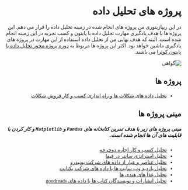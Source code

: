 <div dir="rtl" style="font-family: vazir;">

# پروژه های تحلیل داده

در این ریپازیتوری من پروژه های انجام شده در زمینه تحلیل داده را قرار می دهم. این پروژه ها با هدف یادگیری مهارت تحلیل داده با پایتون و کسب تجربه در این زمینه انجام شده است. البته که هدف نهایی من از تحلیل داده استفاده از این مهارت در پروژه های یادگیری ماشین خواهد بود. اکثر این پروژه ها مربوط به [دوره پروژه محور تحلیل داده با پایتون کوئرا](https://quera.org/college/landpage/8523/machinelearning-1) می باشند.

![گواهی](https://quera.org/media/public/quera_certificate/15c86ea6247a4883bad8b2fd3d07c03b.jpg)


## پروژه ها

- [تحلیل داده های شکلات ها و راه اندازی کسب و کار فروش شکلات](project/chocolate.ipynb)

## مینی پروژه ها

##### مینی پروژه های زیر با هدف تمرین کتابخانه های `Pandas` و `Matplotlib` و کار کردن با قابلیت های آن ها انجام شده است.

- [تحلیل کسب و کار اجاره دوچرخه](mini-projects/bikes-borrowed.ipynb)
- [تحلیل استراتژی سانتر در فیفا](mini-projects/fifa.ipynb)
- [تحلیل عناصر و عیار از داده های شرکت یونیدرو](mini-projects/unidro.ipynb)
- [تحلیل بازدید وب سایت ها با داده های شرکت یکتانت](mini-projects/yektanet.ipynb)
- [تحلیل غذا های هندی ها](mini-projects/hindustan.ipynb)
- [تحلیل انشارات و نویسندگان کتاب ها با داده های goodreads](mini-projects/book_readers.ipynb)

</div>